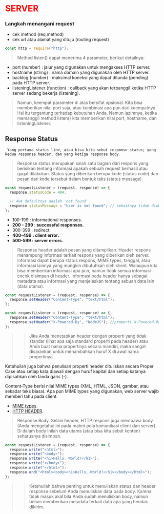 # <b style="color: red;">SERVER</b>

### Langkah menangani request

- cek method (req.method)
- cek url atau alamat yang dituju (routing request)

```javascript
const http = require("http");
```

> Method listen() dapat menerima 4 parameter, berikut detailnya:

- port (number) : jalur yang digunakan untuk mengakses HTTP server.
- hostname (string) : nama domain yang digunakan oleh HTTP server.
- backlog (number) : maksimal koneksi yang dapat ditunda (pending) pada HTTP server.
- listeningListener (function) : callback yang akan terpanggil ketika HTTP server sedang bekerja (listening).

> Namun, keempat parameter di atas bersifat opsional. Kita bisa memberikan nilai port saja, atau kombinasi apa pun dari keempatnya. Hal itu tergantung terhadap kebutuhan Anda. Namun lazimnya, ketika memanggil method listen() kita memberikan nilai port, hostname, dan listeningListener.

## Response Status

` Yang pertama status line, atau bisa kita sebut response status; yang kedua response header; dan yang ketiga response body.`

> Response status merupakan salah satu bagian dari respons yang berisikan tentang informasi apakah sebuah request berhasil atau gagal dilakukan. Status yang diberikan berupa kode (status code) dan pesan dari kode tersebut dalam bentuk teks (status message).

```javascript
const requestListener = (request, response) => {
  response.statusCode = 404;

  // 404 defaultnya adalah 'not found'
  response.statusMessage = "User is not found"; // sebaiknya tidak diubah seperti ini
};
```

- 100-199 : informational responses.
- <b>200 - 299 : successful responses.</b>
- 300-399 : redirect.
- <b>400-499 : client error. </b>
- <b>500-599 : server errors.</b>

> Response header adalah pesan yang ditampilkan. Header respons menampung informasi terkait respons yang diberikan oleh server. Informasi dapat berupa status respons, MIME types, tanggal, atau informasi lainnya yang mungkin dibutuhkan oleh client. Walaupun kita bisa memberikan informasi apa pun, namun tidak semua informasi cocok disimpan di header. Informasi pada header hanya sebagai metadata atau informasi yang menjelaskan tentang sebuah data lain (data utama).

```js
const requestListener = (request, response) => {
  response.setHeader("Content-Type", "text/html");
};
```

```js
const requestListener = (request, response) => {
  response.setHeader("Content-Type", "text/html");
  response.setHeader("X-Powered-By", "NodeJS"); //properti X-Powered-By pada header untuk memberitahu client teknologi server apa yang kita gunakan.
};
```

> > Jika Anda menetapkan header dengan properti yang tidak standar (lihat apa saja standard properti pada header) atau Anda buat nama propertinya secara mandiri, maka sangat disarankan untuk menambahkan huruf X di awal nama propertinya.

Ketahuilah juga bahwa penulisan properti header dituliskan secara Proper Case atau setiap kata diawali dengan huruf kapital dan setiap katanya dipisahkan oleh tanda garis (-).

Content-Type berisi nilai MIME types (XML, HTML, JSON, gambar, atau sekadar teks biasa). Apa pun MIME types yang digunakan, web server wajib memberi tahu pada client.

- [MIME types](https://developer.mozilla.org/en-US/docs/Web/HTTP/Basics_of_HTTP/MIME_types/Common_types).
- [HTTP HEADER](https://developer.mozilla.org/en-US/docs/Web/HTTP/Headers).

> Response Body. Selain header, HTTP respons juga membawa body (Anda mengetahui ini pada materi pola komunikasi client dan server). Di dalam body inilah data utama (atau bisa kita sebut konten) seharusnya disimpan.

```js
const requestListener = (request, response) => {
  response.write("<html>");
  response.write("<body>");
  response.write("<h1>Hello, World!</h1>");
  response.write("</body>");
  response.write("</html>");
  response.end("<html><body><h1>Hello, World!</h1></body></html>");
};
```

> > Ketahuilah bahwa penting untuk menuliskan status dan header response sebelum Anda menuliskan data pada body. Karena tidak masuk akal bila Anda sudah menuliskan body, namun belum memberikan metadata terkait data apa yang hendak dikirim.
